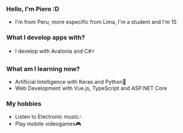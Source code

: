 ### Hello, I'm Piero :D
- I'm from Peru, more especific from Lima, I'm a student and I'm 15
### What I develop apps with?
- I develop with Avalonia and C#⚡
### What am I learning now?
- Artificial Intelligence with Keras and Python🐍
- Web Development with Vue.js, TypeScript and ASP.NET Core
### My hobbies
- Listen to Electronic music🎶
- Play mobile videogames🎮
<!--
**PieroCastillo/PieroCastillo** is a ✨ _special_ ✨ repository because its `README.md` (this file) appears on your GitHub profile.

Here are some ideas to get you started:

- 🔭 I’m currently working on ...
- 🌱 I’m currently learning ...
- 👯 I’m looking to collaborate on ...
- 🤔 I’m looking for help with ...
- 💬 Ask me about ...
- 📫 How to reach me: ...
- 😄 Pronouns: ...
- ⚡ Fun fact: ...
-->
